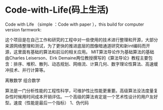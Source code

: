 
# Code-with-Life(码上生活)
  Code with Life （simple ：Code with paper ），this build for computer version farmwork:
 
   这个项目是在自己工作和研究的工程中对一些使用的技术进行整理和开源，大部分来源网络整理和测试，为了更快的推进底层的图像暗通道研究和新int编码而开源，这里面有基础的算法和前沿的相关应用。
   MIT算法导论作为基础算法的基础由Charles Leiserson、Eirk Demaine两位教授撰写的《算法导论》教程主要包含：排序、堆积、散列、动态规划、网络流、计算几何、数字理论性算法、高速缓冲技术、并行计算等。
   
   离散数学
   组合数学
   
   算法是一门分析性能的工程性科学，可维护性比性能更重要。高级算法没法度量复杂性时候用时间成本开销评估。一个高级的算法肯定是一个艺术性设计的用户友好型。速度（性能是最后一个指标）
   1、伪代码
   
   
   
